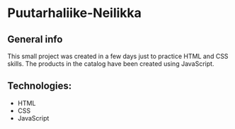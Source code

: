 # Puutarhaliike-Neilikka
## General info
This small project was created in a few days just to practice HTML and CSS skills. 
The products in the catalog have been created using JavaScript.

## Technologies:
* HTML
* CSS
* JavaScript
